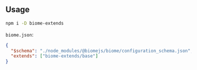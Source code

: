 ## Usage
```bash
npm i -D biome-extends
```

`biome.json`:
```json
{
  "$schema": "./node_modules/@biomejs/biome/configuration_schema.json",
  "extends": ["biome-extends/base"]
}
```